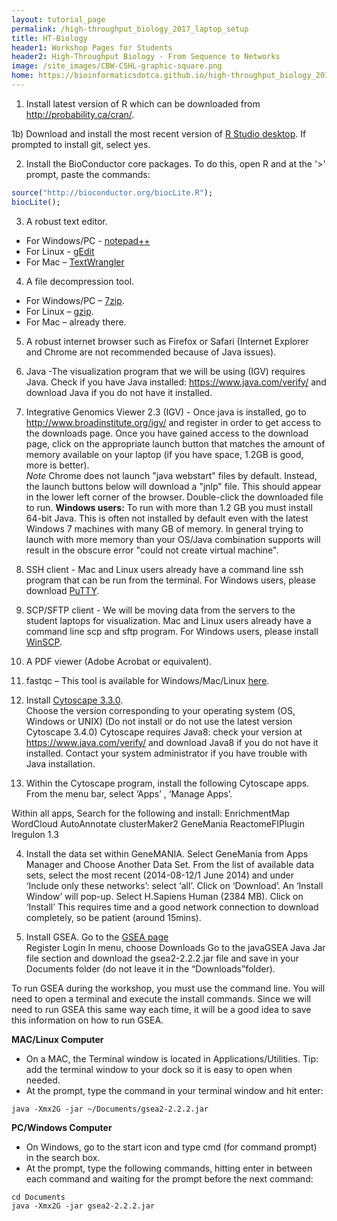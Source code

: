 ```yaml
---
layout: tutorial_page
permalink: /high-throughput_biology_2017_laptop_setup
title: HT-Biology
header1: Workshop Pages for Students
header2: High-Throughput Biology - From Sequence to Networks
image: /site_images/CBW-CSHL-graphic-square.png
home: https://bioinformaticsdotca.github.io/high-throughput_biology_2017
---
```


1) Install latest version of R which can be downloaded from http://probability.ca/cran/.

1b) Download and install the most recent version of [R Studio desktop](http://www.rstudio.com/).  If prompted to install git, select yes.

2) Install the BioConductor core packages. To do this, open R and at the '>' prompt, paste the commands:

```r
source("http://bioconductor.org/biocLite.R"); 
biocLite();
```

3) A robust text editor.   
* For Windows/PC - [notepad++](http://notepad-plus-plus.org/)  
* For Linux - [gEdit](http://projects.gnome.org/gedit/)  
* For Mac – [TextWrangler](http://www.barebones.com/products/textwrangler/download.html)

4) A file decompression tool.  
* For Windows/PC – [7zip](http://www.7-zip.org/).  
* For Linux – [gzip](http://www.gzip.org). 
* For Mac – already there.

5) A robust internet browser such as Firefox or Safari (Internet Explorer and Chrome are not recommended because of Java issues).

6) Java -The visualization program that we will be using (IGV) requires Java. Check if you have Java installed: https://www.java.com/verify/ and download Java if you do not have it installed.

7) Integrative Genomics Viewer 2.3 (IGV) - Once java is installed, go to http://www.broadinstitute.org/igv/ and register in order to get access to the downloads page. Once you have gained access to the download page, click on the appropriate launch button that matches the amount of memory available on your laptop (if you have space, 1.2GB is good, more is better).   
*Note* Chrome does not launch "java webstart" files by default. Instead, the launch buttons below will download a "jnlp" file. This should appear in the lower left corner of the browser. Double-click the downloaded file to run. 
**Windows users:** To run with more than 1.2 GB you must install 64-bit Java. This is often not installed by default even with the latest Windows 7 machines with many GB of memory. In general trying to launch with more memory than your OS/Java combination supports will result in the obscure error "could not create virtual machine".

8) SSH client - Mac and Linux users already have a command line ssh program that can be run from the terminal. For Windows users, please download [PuTTY](http://www.chiark.greenend.org.uk/~sgtatham/putty/download.html).  

9) SCP/SFTP client - We will be moving data from the servers to the student laptops for visualization. Mac and Linux users already have a command line scp and sftp program. For Windows users, please install [WinSCP](http://winscp.net/eng/download.php).

10) A PDF viewer (Adobe Acrobat or equivalent).

11) fastqc – This tool is available for Windows/Mac/Linux [here](http://www.bioinformatics.babraham.ac.uk/projects/fastqc/).

12) Install [Cytoscape 3.3.0](http://chianti.ucsd.edu/cytoscape-3.3.0/).  
Choose the version corresponding to your operating system (OS, Windows or UNIX)
(Do not install or do not use the latest version Cytoscape 3.4.0) 
Cytoscape requires Java8: check your version at  https://www.java.com/verify/ and download Java8  if you do not have it installed. Contact your system administrator if you have trouble with Java installation. 

13) Within the Cytoscape program, install the following Cytoscape apps.
From the menu bar, select ‘Apps’ , ‘Manage Apps’.
 
Within all apps, Search for the following and install:
EnrichmentMap
WordCloud
AutoAnnotate
clusterMaker2
GeneMania
ReactomeFIPlugin
Iregulon 1.3
 
4) Install the data set within GeneMANIA.
Select GeneMania from Apps Manager and Choose Another Data Set.
From the list of available data sets, select the most recent (2014-08-12/1 June 2014) and under ‘Include only these networks’: select ‘all’. Click on ‘Download’.
An ‘Install Window’ will pop-up. Select H.Sapiens Human (2384 MB). Click on ‘Install’
This requires time and a good network connection to download completely, so be patient (around 15mins).

  
5) Install GSEA.
Go to the [GSEA page](http://www.broadinstitute.org/gsea/index.jsp)  
Register
Login
In menu, choose Downloads
Go to the javaGSEA Java Jar file section and download the gsea2-2.2.2.jar file and save in your Documents folder (do not leave it in the “Downloads”folder).
 
To run GSEA during the workshop, you must use the command line. You will need to open a terminal and execute the install commands. Since we will need to run GSEA this same way each time, it will be a good idea to save this information on how to run GSEA.
 
**MAC/Linux Computer**  
* On a MAC, the Terminal window is located in Applications/Utilities. Tip: add the terminal window to your dock so it is easy to open when needed.
* At the prompt, type the command in your terminal window and hit enter:

```
java -Xmx2G -jar ~/Documents/gsea2-2.2.2.jar
```

**PC/Windows Computer** 
* On Windows, go to the start icon and type cmd (for command prompt) in the search box.
* At the prompt, type the following commands, hitting enter in between each command and waiting for the prompt before the next command:

```
cd Documents
java -Xmx2G -jar gsea2-2.2.2.jar
```


